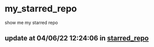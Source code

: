# my_starred_repo
show me my starred repo

update at 04/06/22 12:24:06 in [starred_repo](./index.html)
---

